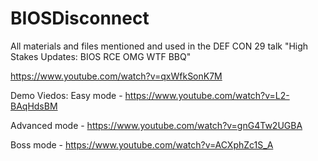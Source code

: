 # BIOSDisconnect 
All materials and files mentioned and used in the DEF CON 29 talk "High Stakes Updates: BIOS RCE OMG WTF BBQ"

https://www.youtube.com/watch?v=qxWfkSonK7M

Demo Viedos:
Easy mode    - https://www.youtube.com/watch?v=L2-BAqHdsBM

Advanced mode - https://www.youtube.com/watch?v=gnG4Tw2UGBA

Boss mode     - https://www.youtube.com/watch?v=ACXphZc1S_A
